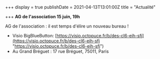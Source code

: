 +++
display = true
publishDate = 2021-04-13T13:01:00Z
title = "Actualité"

+++
**AG de l'association 15 juin, 19h**

AG de l'association : il est temps d'élire un nouveau bureau !

* Visio BigBlueButton: [https://visio.octopuce.fr/b/des-cl6-eih-sfj](https://visio.octopuce.fr/b/des-cl6-eih-sfj "https://visio.octopuce.fr/b/des-cl6-eih-sfj")
* Au Grand Bréguet : 17 rue Bréguet, 75011, Paris